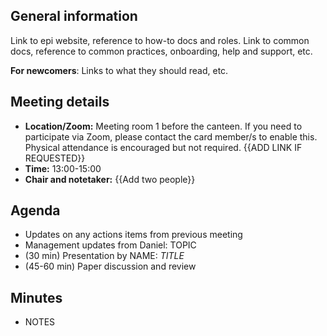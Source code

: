 
## General information

Link to epi website, reference to how-to docs and roles.
Link to common docs, reference to common practices, onboarding, help and support, etc.

**For newcomers**: Links to what they should read, etc.

## Meeting details

- **Location/Zoom:** Meeting room 1 before the canteen. If you need to participate via Zoom, please contact the card member/s to enable this. Physical attendance is encouraged but not required. {{ADD LINK IF REQUESTED}}
- **Time:** 13:00-15:00
- **Chair and notetaker:** {{Add two people}}

## Agenda

- Updates on any actions items from previous meeting
- Management updates from Daniel: TOPIC
- (30 min) Presentation by NAME: *TITLE*
- (45-60 min) Paper discussion and review

## Minutes

-   NOTES
